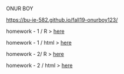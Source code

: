 ONUR BOY

https://bu-ie-582.github.io/fall19-onurboy123/


homework - 1 / R > [here](homework.ipynb)

homework - 1 / html > [here](hw1.html)

homework - 2/ R > [here](hw2.ipynb)

homework - 2 / html > [here](hw2.html)

